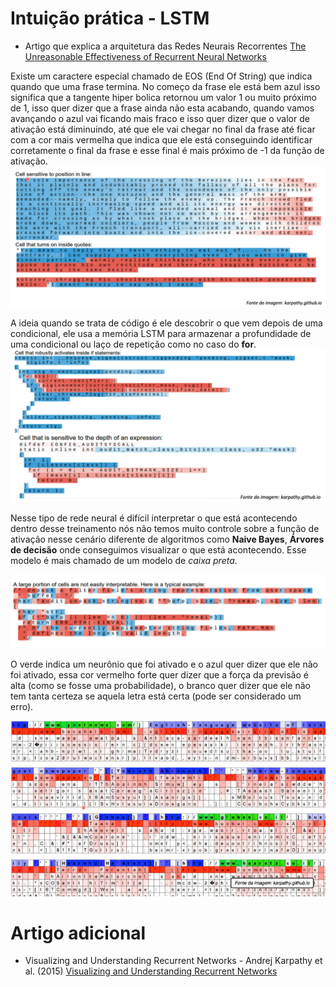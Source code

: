 # Intuição prática - LSTM

- Artigo que explica a arquitetura das Redes Neurais Recorrentes
  [The Unreasonable Effectiveness of Recurrent Neural Networks](https://karpathy.github.io/2015/05/21/rnn-effectiveness/)

Existe um caractere especial chamado de EOS (End Of String) que indica quando
que uma frase termina. No começo da frase ele está bem azul isso significa que
a tangente hiper bolica retornou um valor 1 ou muito próximo de 1, isso quer
dizer que a frase ainda não esta acabando, quando vamos avançando o azul vai
ficando mais fraco e isso quer dizer que o valor de ativação está diminuindo,
até que ele vai chegar no final da frase até ficar com a cor mais vermelha que
indica que ele está conseguindo identificar corretamente o final da frase e esse
final é mais próximo de -1 da função de ativação.
![alt text](../imagens/RedesNeuraisRecorrentes/pratico.png)

A ideia quando se trata de código é ele descobrir o que vem depois de uma
condicional, ele usa a memória LSTM para armazenar a profundidade de uma condicional
ou laço de repetição como no caso do **for**.
![alt text](../imagens/RedesNeuraisRecorrentes/pratico2.png)

Nesse tipo de rede neural é difícil interpretar o que está acontecendo dentro
desse treinamento nós não temos muito controle sobre a função de ativação nesse
cenário diferente de algoritmos como **Naive Bayes**, **Árvores de decisão** onde
conseguimos visualizar o que está acontecendo. Esse modelo é mais chamado de um
modelo de _caixa preta_.

![alt text](../imagens/RedesNeuraisRecorrentes/pratico3.png)

O verde indica um neurônio que foi ativado e o azul quer dizer que ele
não foi ativado, essa cor vermelho forte quer dizer que a força da previsão
é alta (como se fosse uma probabilidade), o branco quer dizer que ele não tem
tanta certeza se aquela letra está certa (pode ser considerado um erro).

![alt text](../imagens/RedesNeuraisRecorrentes/pratico4.png)

# Artigo adicional

- Visualizing and Understanding Recurrent Networks - Andrej Karpathy et al. (2015)
  [Visualizing and Understanding Recurrent Networks](https://arxiv.org/pdf/1506.02078.pdf)

